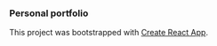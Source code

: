 ﻿### Personal portfolio

This project was bootstrapped with [Create React App](https://github.com/facebookincubator/create-react-app).